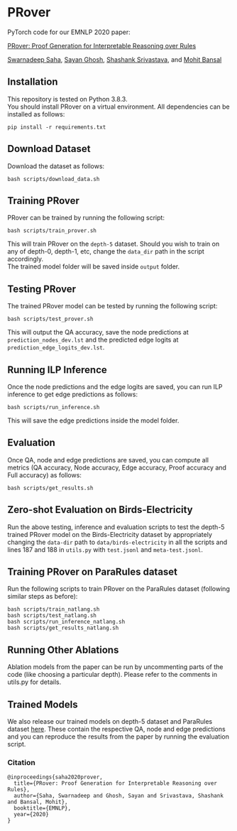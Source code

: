 # PRover
PyTorch code for our EMNLP 2020 paper:

[PRover: Proof Generation for Interpretable Reasoning over Rules]()

[Swarnadeep Saha](https://swarnahub.github.io/), [Sayan Ghosh](https://sgdgp.github.io/), [Shashank Srivastava](https://www.ssriva.com/), and [Mohit Bansal](https://www.cs.unc.edu/~mbansal/)

## Installation
This repository is tested on Python 3.8.3.  
You should install PRover on a virtual environment. All dependencies can be installed as follows:
```
pip install -r requirements.txt
```

## Download Dataset
Download the dataset as follows:
```
bash scripts/download_data.sh
```

## Training PRover
PRover can be trained by running the following script:
```
bash scripts/train_prover.sh
```
This will train PRover on the ```depth-5``` dataset. Should you wish to train on any of depth-0, depth-1, etc, change the ```data_dir``` path in the script accordingly.  
The trained model folder will be saved inside ```output``` folder.

## Testing PRover

The trained PRover model can be tested by running the following script:
```
bash scripts/test_prover.sh
```
This will output the QA accuracy, save the node predictions at ```prediction_nodes_dev.lst``` and the predicted edge logits at ```prediction_edge_logits_dev.lst```.

## Running ILP Inference

Once the node predictions and the edge logits are saved, you can run ILP inference to get edge predictions as follows:
```
bash scripts/run_inference.sh
```
This will save the edge predictions inside the model folder.

## Evaluation

Once QA, node and edge predictions are saved, you can compute all metrics (QA accuracy, Node accuracy, Edge accuracy, Proof accuracy and Full accuracy) as follows:
```
bash scripts/get_results.sh
```

## Zero-shot Evaluation on Birds-Electricity
Run the above testing, inference and evaluation scripts to test the depth-5 trained PRover model on the Birds-Electricity dataset by appropriately changing the ```data-dir``` path to ```data/birds-electricity``` in all the scripts and lines 187 and 188 in ```utils.py``` with ```test.jsonl``` and ```meta-test.jsonl```.


## Training PRover on ParaRules dataset
Run the following scripts to train PRover on the ParaRules dataset (following similar steps as before):
```
bash scripts/train_natlang.sh
bash scripts/test_natlang.sh
bash scripts/run_inference_natlang.sh
bash scripts/get_results_natlang.sh
```


## Running Other Ablations
Ablation models from the paper can be run by uncommenting parts of the code (like choosing a particular depth). Please refer to the comments in utils.py for details.

## Trained Models
We also release our trained models on depth-5 dataset and ParaRules dataset [here](https://drive.google.com/file/d/1bvIZMqN2bxw2t1hXbW0WgZkrNWNKkzdC/view?usp=sharing). These contain the respective QA, node and edge predictions and you can reproduce the results from the paper by running the evaluation script.

### Citation
```
@inproceedings{saha2020prover,
  title={PRover: Proof Generation for Interpretable Reasoning over Rules},
  author={Saha, Swarnadeep and Ghosh, Sayan and Srivastava, Shashank and Bansal, Mohit},
  booktitle={EMNLP},
  year={2020}
}
```
